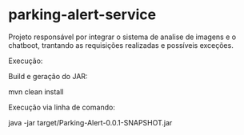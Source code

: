 # parking-alert-service
Projeto responsável por integrar o sistema de analise de imagens e o chatboot, trantando as requisições realizadas e possíveis exceções.

Execução:

Build e geração do JAR:
  
  mvn clean install
  
Execução via linha de comando:

  java -jar target/Parking-Alert-0.0.1-SNAPSHOT.jar


